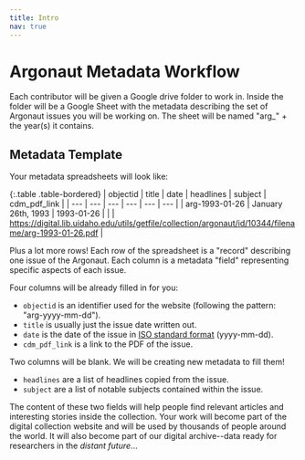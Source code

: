 ```yaml
---
title: Intro
nav: true
---
```


# Argonaut Metadata Workflow

Each contributor will be given a Google drive folder to work in. 
Inside the folder will be a Google Sheet with the metadata describing the set of Argonaut issues you will be working on.
The sheet will be named "arg_" + the year(s) it contains.

## Metadata Template

Your metadata spreadsheets will look like:

{:.table .table-bordered}
| objectid | title | date | headlines | subject | cdm_pdf_link |
| --- | --- | --- | --- | --- | --- |
| arg-1993-01-26 | January 26th, 1993 | 1993-01-26 |  |  | <https://digital.lib.uidaho.edu/utils/getfile/collection/argonaut/id/10344/filename/arg-1993-01-26.pdf> |
															
Plus a lot more rows!
Each row of the spreadsheet is a "record" describing one issue of the Argonaut. 
Each column is a metadata "field" representing specific aspects of each issue.

Four columns will be already filled in for you:

- `objectid` is an identifier used for the website (following the pattern: "arg-yyyy-mm-dd").
- `title` is usually just the issue date written out.
- `date` is the date of the issue in [ISO standard format](https://en.wikipedia.org/wiki/ISO_8601) (yyyy-mm-dd).
- `cdm_pdf_link` is a link to the PDF of the issue. 

Two columns will be blank. 
We will be creating new metadata to fill them!

- `headlines` are a list of headlines copied from the issue. 
- `subject` are a list of notable subjects contained within the issue.

The content of these two fields will help people find relevant articles and interesting stories inside the collection.
Your work will become part of the digital collection website and will be used by thousands of people around the world. 
It will also become part of our digital archive--data ready for researchers in the *distant future*... 
